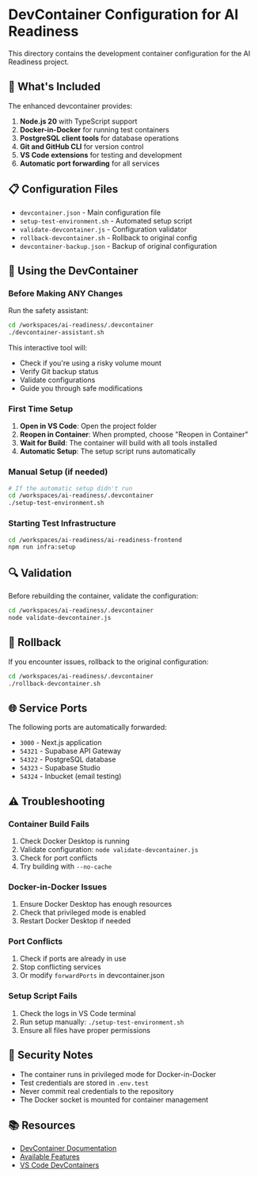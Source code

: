 # DevContainer Configuration for AI Readiness

This directory contains the development container configuration for the AI Readiness project.

## 🚀 What's Included

The enhanced devcontainer provides:

1. **Node.js 20** with TypeScript support
2. **Docker-in-Docker** for running test containers
3. **PostgreSQL client tools** for database operations
4. **Git and GitHub CLI** for version control
5. **VS Code extensions** for testing and development
6. **Automatic port forwarding** for all services

## 📋 Configuration Files

- `devcontainer.json` - Main configuration file
- `setup-test-environment.sh` - Automated setup script
- `validate-devcontainer.js` - Configuration validator
- `rollback-devcontainer.sh` - Rollback to original config
- `devcontainer-backup.json` - Backup of original configuration

## 🔧 Using the DevContainer

### Before Making ANY Changes

Run the safety assistant:
```bash
cd /workspaces/ai-readiness/.devcontainer
./devcontainer-assistant.sh
```

This interactive tool will:
- Check if you're using a risky volume mount
- Verify Git backup status
- Validate configurations
- Guide you through safe modifications

### First Time Setup

1. **Open in VS Code**: Open the project folder
2. **Reopen in Container**: When prompted, choose "Reopen in Container"
3. **Wait for Build**: The container will build with all tools installed
4. **Automatic Setup**: The setup script runs automatically

### Manual Setup (if needed)

```bash
# If the automatic setup didn't run
cd /workspaces/ai-readiness/.devcontainer
./setup-test-environment.sh
```

### Starting Test Infrastructure

```bash
cd /workspaces/ai-readiness/ai-readiness-frontend
npm run infra:setup
```

## 🔍 Validation

Before rebuilding the container, validate the configuration:

```bash
cd /workspaces/ai-readiness/.devcontainer
node validate-devcontainer.js
```

## 🔄 Rollback

If you encounter issues, rollback to the original configuration:

```bash
cd /workspaces/ai-readiness/.devcontainer
./rollback-devcontainer.sh
```

## 🌐 Service Ports

The following ports are automatically forwarded:

- `3000` - Next.js application
- `54321` - Supabase API Gateway
- `54322` - PostgreSQL database
- `54323` - Supabase Studio
- `54324` - Inbucket (email testing)

## ⚠️ Troubleshooting

### Container Build Fails

1. Check Docker Desktop is running
2. Validate configuration: `node validate-devcontainer.js`
3. Check for port conflicts
4. Try building with `--no-cache`

### Docker-in-Docker Issues

1. Ensure Docker Desktop has enough resources
2. Check that privileged mode is enabled
3. Restart Docker Desktop if needed

### Port Conflicts

1. Check if ports are already in use
2. Stop conflicting services
3. Or modify `forwardPorts` in devcontainer.json

### Setup Script Fails

1. Check the logs in VS Code terminal
2. Run setup manually: `./setup-test-environment.sh`
3. Ensure all files have proper permissions

## 🔐 Security Notes

- The container runs in privileged mode for Docker-in-Docker
- Test credentials are stored in `.env.test`
- Never commit real credentials to the repository
- The Docker socket is mounted for container management

## 📚 Resources

- [DevContainer Documentation](https://containers.dev/)
- [Available Features](https://github.com/devcontainers/features)
- [VS Code DevContainers](https://code.visualstudio.com/docs/devcontainers/containers)